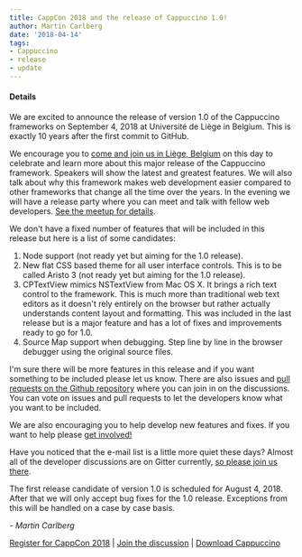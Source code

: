 ```yaml
---
title: CappCon 2018 and the release of Cappuccino 1.0!
author: Martin Carlberg 
date: '2018-04-14'
tags:
- Cappuccino
- release
- update
---
```



#### Details

We are excited to announce the release of version 1.0 of the Cappuccino frameworks on September 4, 2018 at Université de Liège in Belgium. This is exactly 10 years after the first commit to GitHub.

We encourage you to [come and join us in Liège, Belgium](https://www.meetup.com/CappCon/events/248886408/) on this day to celebrate and learn more about this major release of the Cappuccino framework. Speakers will show the latest and greatest features. We will also talk about why this framework makes web development easier compared to other frameworks that change all the time over the years. In the evening we will have a release party where you can meet and talk with fellow web developers. [See the meetup for details](https://www.meetup.com/CappCon/events/248886408).

We don't have a fixed number of features that will be included in this release but here is a list of some candidates:

1. Node support (not ready yet but aiming for the 1.0 release).
2. New flat CSS based theme for all user interface controls. This is to be called Aristo 3 (not ready yet but aiming for the 1.0 release).
3. CPTextView mimics NSTextView from Mac OS X. It brings a rich text control to the framework. This is much more than traditional web text editors as it doesn't rely entirely on the browser but rather actually understands content layout and formatting. This was included in the last release but is a major feature and has a lot of fixes and improvements ready to go for 1.0.
4. Source Map support when debugging. Step line by line in the browser debugger using the original source files.

I'm sure there will be more features in this release and if you want something to be included please let us know. There are also issues and [pull requests on the Github repository](https://github.com/cappuccino/cappuccino) where you can join in on the discussions. You can vote on issues and pull requests to let the developers know what you want to be included.

We are also encouraging you to help develop new features and fixes. If you want to help please [get involved!](http://cappuccino-project.org/contribute.html)

Have you noticed that the e-mail list is a little more quiet these days? Almost all of the developer discussions are on Gitter currently, [so please join us there](https://gitter.im/cappuccino/cappuccino).

The first release candidate of version 1.0 is scheduled for August 4, 2018. After that we will only accept bug fixes for the 1.0 release. Exceptions from this will be handled on a case by case basis.


_- Martin Carlberg_

[Register for CappCon 2018](https://www.meetup.com/CappCon/events/248886408) | [Join the discussion](https://gitter.im/cappuccino/cappuccino) | [Download Cappuccino](/downloads.html)

